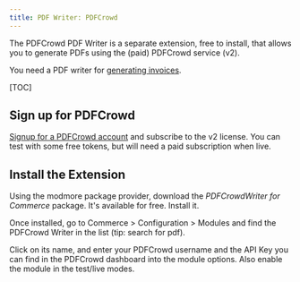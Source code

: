 ```yaml
---
title: PDF Writer: PDFCrowd
---
```


The PDFCrowd PDF Writer is a separate extension, free to install, that allows you to generate PDFs using the (paid) PDFCrowd service (v2).

You need a PDF writer for [generating invoices](../Invoices).

[TOC]

## Sign up for PDFCrowd

[Signup for a PDFCrowd account](https://pdfcrowd.com/) and subscribe to the v2 license. You can test with some free tokens, but will need a paid subscription when live.

## Install the Extension

Using the modmore package provider, download the _PDFCrowdWriter for Commerce_ package. It's available for free. Install it.

Once installed, go to Commerce > Configuration > Modules and find the PDFCrowd Writer in the list (tip: search for pdf).

Click on its name, and enter your PDFCrowd username and the API Key you can find in the PDFCrowd dashboard into the module options. Also enable the module in the test/live modes. 







